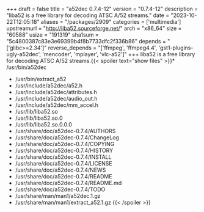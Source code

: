 +++
draft = false
title = "a52dec 0.7.4-12"
version = "0.7.4-12"
description = "liba52 is a free library for decoding ATSC A/52 streams."
date = "2023-10-22T12:05:18"
aliases = "/packages/2909"
categories = ['multimedia']
upstreamurl = "http://liba52.sourceforge.net/"
arch = "x86_64"
size = "60588"
usize = "191319"
sha1sum = "5c4800387c83e3e69399b4f8b7733dfc2f336b86"
depends = "['glibc>=2.34']"
reverse_depends = "['ffmpeg', 'ffmpeg4.4', 'gst1-plugins-ugly-a52dec', 'mencoder', 'mplayer', 'vlc-a52']"
+++
liba52 is a free library for decoding ATSC A/52 streams.{{< spoiler text="show files" >}}* /usr/bin/a52dec
* /usr/bin/extract_a52
* /usr/include/a52dec/a52.h
* /usr/include/a52dec/attributes.h
* /usr/include/a52dec/audio_out.h
* /usr/include/a52dec/mm_accel.h
* /usr/lib/liba52.so
* /usr/lib/liba52.so.0
* /usr/lib/liba52.so.0.0.0
* /usr/share/doc/a52dec-0.7.4/AUTHORS
* /usr/share/doc/a52dec-0.7.4/ChangeLog
* /usr/share/doc/a52dec-0.7.4/COPYING
* /usr/share/doc/a52dec-0.7.4/HISTORY
* /usr/share/doc/a52dec-0.7.4/INSTALL
* /usr/share/doc/a52dec-0.7.4/LICENSE
* /usr/share/doc/a52dec-0.7.4/NEWS
* /usr/share/doc/a52dec-0.7.4/README
* /usr/share/doc/a52dec-0.7.4/README.md
* /usr/share/doc/a52dec-0.7.4/TODO
* /usr/share/man/man1/a52dec.1.gz
* /usr/share/man/man1/extract_a52.1.gz
{{< /spoiler >}}
